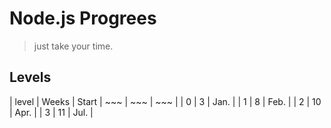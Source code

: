 # Node.js Progrees
> just take your time.
## Levels
| level | Weeks | Start | ~~~ | ~~~ | ~~~ |
| 0     | 3     | Jan.  |
| 1     | 8     | Feb.  |
| 2     | 10    | Apr.  |
| 3     | 11    | Jul.  |


